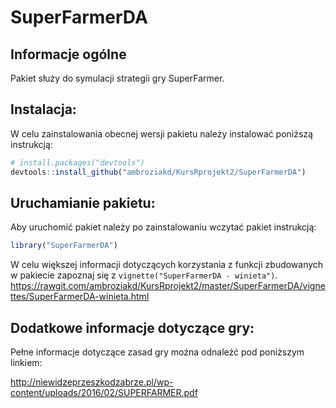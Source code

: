 # SuperFarmerDA 

## Informacje ogólne

Pakiet służy do symulacji strategii gry  SuperFarmer.

## Instalacja: 

W celu zainstalowania obecnej wersji pakietu należy instalować poniższą instrukcją:

```R
# install.packages("devtools")
devtools::install_github("ambroziakd/KursRprojekt2/SuperFarmerDA")
```
## Uruchamianie pakietu: 

Aby uruchomić pakiet należy po zainstalowaniu wczytać pakiet instrukcją:

```R
library("SuperFarmerDA")
```
W celu większej informacji dotyczących korzystania z  funkcji zbudowanych w pakiecie zapoznaj się z `vignette("SuperFarmerDA - winieta")`.
https://rawgit.com/ambroziakd/KursRprojekt2/master/SuperFarmerDA/vignettes/SuperFarmerDA-winieta.html

## Dodatkowe informacje dotyczące gry: 

Pełne informacje dotyczące zasad  gry można odnaleźć pod poniższym linkiem:

http://niewidzeprzeszkodzabrze.pl/wp-content/uploads/2016/02/SUPERFARMER.pdf